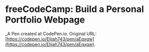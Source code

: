 # freeCodeCamp: Build a Personal Portfolio Webpage
 _A Pen created at CodePen.io. Original URL: [https://codepen.io/Elijah743/pen/aEqxgw](https://codepen.io/Elijah743/pen/aEqxgw).

 